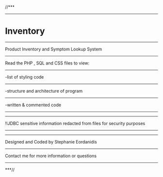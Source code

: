 //***
*****
# Inventory
*****
Product Inventory and Symptom Lookup System
*****
Read the PHP , SQL and CSS files to view:
*****
-list of styling code
*****
-structure and architecture of program
*****
-written & commented code
*****
*****
!!JDBC sensitive information redacted from files for security purposes
*****
*****
Designed and Coded by Stephanie Eordanidis
*****
Contact me for more information or questions
*****
***//
